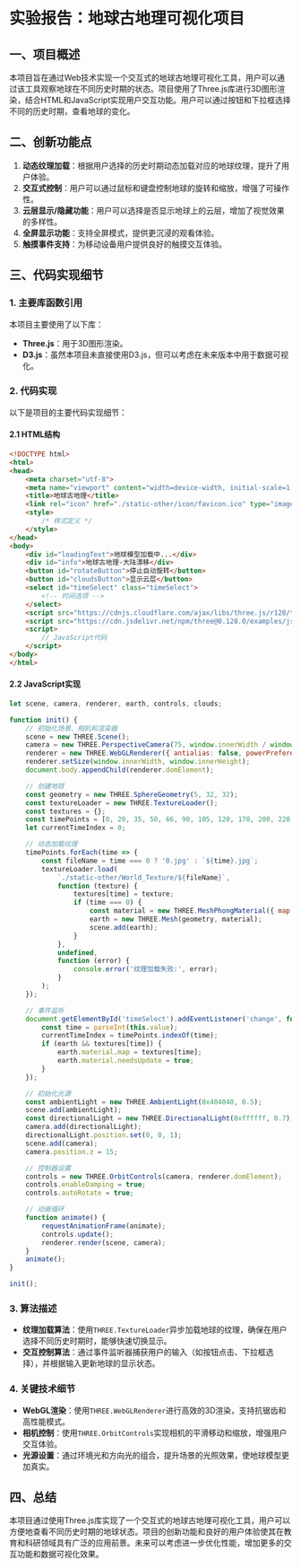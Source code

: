 # 实验报告：地球古地理可视化项目

## 一、项目概述

本项目旨在通过Web技术实现一个交互式的地球古地理可视化工具，用户可以通过该工具观察地球在不同历史时期的状态。项目使用了Three.js库进行3D图形渲染，结合HTML和JavaScript实现用户交互功能。用户可以通过按钮和下拉框选择不同的历史时期，查看地球的变化。

## 二、创新功能点

1. **动态纹理加载**：根据用户选择的历史时期动态加载对应的地球纹理，提升了用户体验。
2. **交互式控制**：用户可以通过鼠标和键盘控制地球的旋转和缩放，增强了可操作性。
3. **云层显示/隐藏功能**：用户可以选择是否显示地球上的云层，增加了视觉效果的多样性。
4. **全屏显示功能**：支持全屏模式，提供更沉浸的观看体验。
5. **触摸事件支持**：为移动设备用户提供良好的触摸交互体验。

## 三、代码实现细节

### 1. 主要库函数引用

本项目主要使用了以下库：

- **Three.js**：用于3D图形渲染。
- **D3.js**：虽然本项目未直接使用D3.js，但可以考虑在未来版本中用于数据可视化。

### 2. 代码实现

以下是项目的主要代码实现细节：

#### 2.1 HTML结构

```html
<!DOCTYPE html>
<html>
<head>
    <meta charset="utf-8">
    <meta name="viewport" content="width=device-width, initial-scale=1.0, maximum-scale=1.0, user-scalable=no">
    <title>地球古地理</title>
    <link rel="icon" href="./static-other/icon/favicon.ico" type="image/x-icon">
    <style>
        /* 样式定义 */
    </style>
</head>
<body>
    <div id="loadingText">地球模型加载中...</div>
    <div id="info">地球古地理-大陆漂移</div>
    <button id="rotateButton">停止自动旋转</button>
    <button id="cloudsButton">显示云层</button>
    <select id="timeSelect" class="timeSelect">
        <!-- 时间选项 -->
    </select>
    <script src="https://cdnjs.cloudflare.com/ajax/libs/three.js/r128/three.min.js"></script>
    <script src="https://cdn.jsdelivr.net/npm/three@0.128.0/examples/js/controls/OrbitControls.js"></script>
    <script>
        // JavaScript代码
    </script>
</body>
</html>
```

#### 2.2 JavaScript实现

```javascript
let scene, camera, renderer, earth, controls, clouds;

function init() {
    // 初始化场景、相机和渲染器
    scene = new THREE.Scene();
    camera = new THREE.PerspectiveCamera(75, window.innerWidth / window.innerHeight, 0.1, 1000);
    renderer = new THREE.WebGLRenderer({ antialias: false, powerPreference: "high-performance" });
    renderer.setSize(window.innerWidth, window.innerHeight);
    document.body.appendChild(renderer.domElement);

    // 创建地球
    const geometry = new THREE.SphereGeometry(5, 32, 32);
    const textureLoader = new THREE.TextureLoader();
    const textures = {};
    const timePoints = [0, 20, 35, 50, 66, 90, 105, 120, 170, 200, 220, 240, 260, 280, 300, 340, 370, 400, 430, 450, 470, 540, 600, 750];
    let currentTimeIndex = 0;

    // 动态加载纹理
    timePoints.forEach(time => {
        const fileName = time === 0 ? '0.jpg' : `${time}.jpg`;
        textureLoader.load(
            `./static-other/World_Texture/${fileName}`,
            function (texture) {
                textures[time] = texture;
                if (time === 0) {
                    const material = new THREE.MeshPhongMaterial({ map: texture, specular: new THREE.Color('grey'), shininess: 10 });
                    earth = new THREE.Mesh(geometry, material);
                    scene.add(earth);
                }
            },
            undefined,
            function (error) {
                console.error('纹理加载失败:', error);
            }
        );
    });

    // 事件监听
    document.getElementById('timeSelect').addEventListener('change', function () {
        const time = parseInt(this.value);
        currentTimeIndex = timePoints.indexOf(time);
        if (earth && textures[time]) {
            earth.material.map = textures[time];
            earth.material.needsUpdate = true;
        }
    });

    // 初始化光源
    const ambientLight = new THREE.AmbientLight(0x404040, 0.5);
    scene.add(ambientLight);
    const directionalLight = new THREE.DirectionalLight(0xffffff, 0.7);
    camera.add(directionalLight);
    directionalLight.position.set(0, 0, 1);
    scene.add(camera);
    camera.position.z = 15;

    // 控制器设置
    controls = new THREE.OrbitControls(camera, renderer.domElement);
    controls.enableDamping = true;
    controls.autoRotate = true;

    // 动画循环
    function animate() {
        requestAnimationFrame(animate);
        controls.update();
        renderer.render(scene, camera);
    }
    animate();
}

init();
```

### 3. 算法描述

- **纹理加载算法**：使用`THREE.TextureLoader`异步加载地球的纹理，确保在用户选择不同历史时期时，能够快速切换显示。
- **交互控制算法**：通过事件监听器捕获用户的输入（如按钮点击、下拉框选择），并根据输入更新地球的显示状态。

### 4. 关键技术细节

- **WebGL渲染**：使用`THREE.WebGLRenderer`进行高效的3D渲染，支持抗锯齿和高性能模式。
- **相机控制**：使用`THREE.OrbitControls`实现相机的平滑移动和缩放，增强用户交互体验。
- **光源设置**：通过环境光和方向光的组合，提升场景的光照效果，使地球模型更加真实。

## 四、总结

本项目通过使用Three.js库实现了一个交互式的地球古地理可视化工具，用户可以方便地查看不同历史时期的地球状态。项目的创新功能和良好的用户体验使其在教育和科研领域具有广泛的应用前景。未来可以考虑进一步优化性能，增加更多的交互功能和数据可视化效果。
